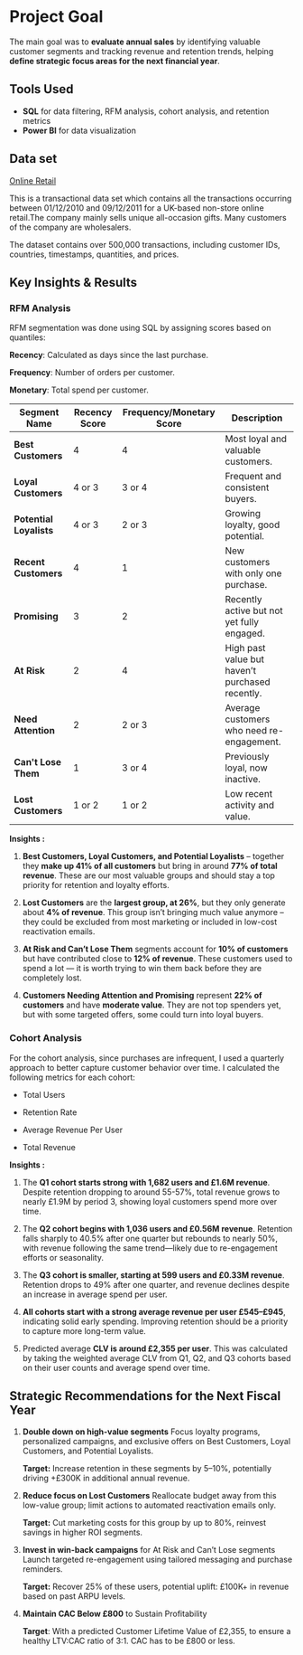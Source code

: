 # Project Goal
The main goal was to **evaluate annual sales** by identifying valuable customer segments and tracking revenue and retention trends, helping **define strategic focus areas for the next financial year**.

## Tools Used
- **SQL** for data filtering, RFM analysis, cohort analysis, and retention metrics  
- **Power BI** for data visualization

## Data set
[Online Retail](https://archive.ics.uci.edu/dataset/352/online+retail)

This is a transactional data set which contains all the transactions occurring between 01/12/2010 and 09/12/2011 for a UK-based non-store online retail.The company mainly sells unique all-occasion gifts. Many customers of the company are wholesalers.

The dataset contains over 500,000 transactions, including customer IDs, countries, timestamps, quantities, and prices.

## Key Insights & Results
### RFM Analysis

RFM segmentation was done using SQL by assigning scores based on quantiles:

**Recency**: Calculated as days since the last purchase.

**Frequency**: Number of orders per customer.

**Monetary**: Total spend per customer.

| Segment Name            | Recency Score | Frequency/Monetary Score | Description                                     |
| ----------------------- | ------------- | ------------------------ | ----------------------------------------------- |
| **Best Customers**      | 4             | 4                        | Most loyal and valuable customers.              |
| **Loyal Customers**     | 4 or 3        | 3 or 4                   | Frequent and consistent buyers.                 |
| **Potential Loyalists** | 4 or 3        | 2 or 3                   | Growing loyalty, good potential.                |
| **Recent Customers**    | 4             | 1                        | New customers with only one purchase.           |
| **Promising**           | 3             | 2                        | Recently active but not yet fully engaged.      |
| **At Risk**             | 2             | 4                        | High past value but haven’t purchased recently. |
| **Need Attention**      | 2             | 2 or 3                   | Average customers who need re-engagement.       |
| **Can't Lose Them**     | 1             | 3 or 4                   | Previously loyal, now inactive.                 |
| **Lost Customers**      | 1 or 2        | 1 or 2                   | Low recent activity and value.                  |

**Insights :**
1. **Best Customers, Loyal Customers, and Potential Loyalists** – together they **make up 41% of all customers** but bring in around **77% of total revenue**.
  These are our most valuable groups and should stay a top priority for retention and loyalty efforts.

2. **Lost Customers** are the **largest group, at 26%**, but they only generate about **4% of revenue**.
  This group isn’t bringing much value anymore – they could be excluded from most marketing or included in low-cost reactivation emails.

3. **At Risk and Can’t Lose Them** segments account for **10% of customers** but have contributed close to **12% of revenue**.
  These customers used to spend a lot — it is worth trying to win them back before they are completely lost.

4. **Customers Needing Attention and Promising** represent **22% of customers** and have **moderate value**.
They are not top spenders yet, but with some targeted offers, some could turn into loyal buyers.


### Cohort Analysis

For the cohort analysis, since purchases are infrequent, I used a quarterly approach to better capture customer behavior over time.
I calculated the following metrics for each cohort:

- Total Users

- Retention Rate

- Average Revenue Per User

- Total Revenue
 
**Insights :**
1. The **Q1 cohort starts strong with 1,682 users and £1.6M revenue**. Despite retention dropping to around 55-57%, total revenue grows to nearly £1.9M by period 3, showing loyal customers spend more over time.

2. The **Q2 cohort begins with 1,036 users and £0.56M revenue**. Retention falls sharply to 40.5% after one quarter but rebounds to nearly 50%, with revenue following the same trend—likely due to re-engagement efforts or seasonality.

3. The **Q3 cohort is smaller, starting at 599 users and £0.33M revenue**. Retention drops to 49% after one quarter, and revenue declines despite an increase in average spend per user.

4. **All cohorts start with a strong average revenue per user £545–£945**, indicating solid early spending. Improving retention should be a priority to capture more long-term value.

5. Predicted average **CLV is around £2,355 per user**.
This was calculated by taking the weighted average CLV from Q1, Q2, and Q3 cohorts based on their user counts and average spend over time.

## Strategic Recommendations for the Next Fiscal Year

1. **Double down on high-value segments**
Focus loyalty programs, personalized campaigns, and exclusive offers on Best Customers, Loyal Customers, and Potential Loyalists.

    **Target:** Increase retention in these segments by 5–10%, potentially driving +£300K in additional annual revenue.

2. **Reduce focus on Lost Customers**
Reallocate budget away from this low-value group; limit actions to automated reactivation emails only.

    **Target:** Cut marketing costs for this group by up to 80%, reinvest savings in higher ROI segments.

3. **Invest in win-back campaigns** for At Risk and Can’t Lose segments
Launch targeted re-engagement using tailored messaging and purchase reminders.

    **Target:** Recover 25% of these users, potential uplift: £100K+ in revenue based on past ARPU levels.

4. **Maintain CAC Below £800** to Sustain Profitability

    **Target**: With a predicted Customer Lifetime Value of £2,355, to ensure a healthy LTV:CAC ratio of 3:1. CAC has to be £800 or less.
